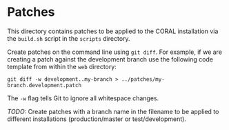 # Patches

This directory contains patches to be applied to the CORAL installation via the
`build.sh` script in the `scripts` directory.

Create patches on the command line using `git diff`. For example, if we are
creating a patch against the development branch use the following code template
from within the `web` directory:

```
git diff -w development..my-branch > ../patches/my-branch.development.patch
```

The `-w` flag tells Git to ignore all whitespace changes.

_TODO:_ Create patches with a branch name in the filename to be applied to
different installations (production/master or test/development).
